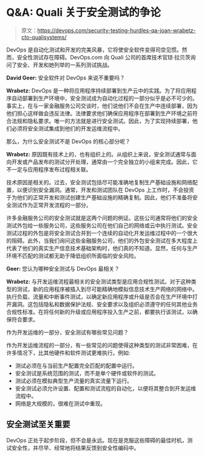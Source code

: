 # Q&A: Quali 关于安全测试的争论

> 原文：<https://devops.com/security-testing-hurdles-qa-joan-wrabetz-cto-qualisystems/>

DevOps 是自动化测试和开发的完美风暴，它将使安全软件变得司空见惯。然而，安全性测试存在障碍。DevOps.com 向 Quali 公司的首席技术官琼·拉贝茨询问了安全、开发和她列举的一系列测试挑战。

**David Geer:** 安全软件对 DevOps 来说不重要吗？

**Wrabetz:** DevOps 是一种将应用程序持续部署到生产云中的实践。为了将应用程序自动部署到生产环境中，安全测试成为自动化过程的一部分似乎是必不可少的。事实上，在与一家金融服务公司交谈时，他们说他们不会在生产中连续部署，因为他们担心这样做会违反法律。法律要求他们确保应用程序在部署到生产环境之前符合法规和隐私要求。唯一的方法就是进行安全测试。因此，为了实现持续部署，他们必须将安全测试集成到他们的开发运维流程中。

那么，为什么安全测试不是 DevOps 的核心部分呢？

**Wrabetz:** 原因既有技术上的，也有组织上的。从组织上来说，安全测试通常与面向开发或产品发布的测试分开处理，通常由一个完全独立的小组来完成。因此，它不一定与应用程序发布过程相关联。

技术原因是相关的。过去，安全测试包括尽可能准确地复制生产基础设施和网络配置，以便识别安全漏洞。通常，开发和测试团队在 DevOps 上工作时，不会投资于为他们的正常开发和测试创建生产基础设施的精确复制。因此，他们不准备将安全测试作为正常开发流程的一部分。

许多金融服务公司的安全测试就是这两个问题的例证。这些公司通常将他们的安全测试外包给一些服务公司，这些服务公司在他们自己的网络或云中执行测试。安全测试过程的外包是将安全测试合并到一个连续的自动化开发运维过程中的一个很大的阻碍。此外，当我们询问这些金融服务公司，他们的外包安全测试在多大程度上代表了他们的真实生产信息技术基础架构时，他们真的不知道。显然，任何与生产环境不匹配的测试都无助于降低组织所面临的安全风险。

**Geer:** 您认为哪种安全测试与 DevOps 最相关？

**Wrabetz:** 与开发运维流程最相关的安全测试类型是应用合规性测试。对于这种类型的测试，新的应用程序被插入到尽可能精确地模拟信息技术生产网络的网络中。执行负载、流量和中断事件测试，以确定新应用程序或升级是否会在生产环境中打开漏洞。这包括隐私和数据保护法规、安全要求以及组织必须遵守的任何其他业务合规性标准。在将任何新的升级或应用程序投入生产之前，都要执行该测试，以确保符合要求。

作为开发运维的一部分，安全测试有哪些常见问题？

作为开发运维流程的一部分，有一些常见的问题使得这种类型的测试非常困难，在许多情况下，比其他硬件和软件测试更难执行。例如:

*   测试必须在与当前生产配置完全匹配的配置中运行。
*   安全测试是系统范围的测试，而不是单个硬件或软件的测试。
*   测试必须在模拟典型生产流量的真实流量下运行。
*   安全测试必须允许设置、配置和测试流程的自动化，以便将其整合到开发运维流程中。
*   网络是大规模的，很难在测试中重现。

## 安全测试至关重要

DevOps 正处于起步阶段，但不会是永远。现在是克服这些障碍的最佳时机，测试安全性，并尽早、经常地将结果反馈到安全性编码中。